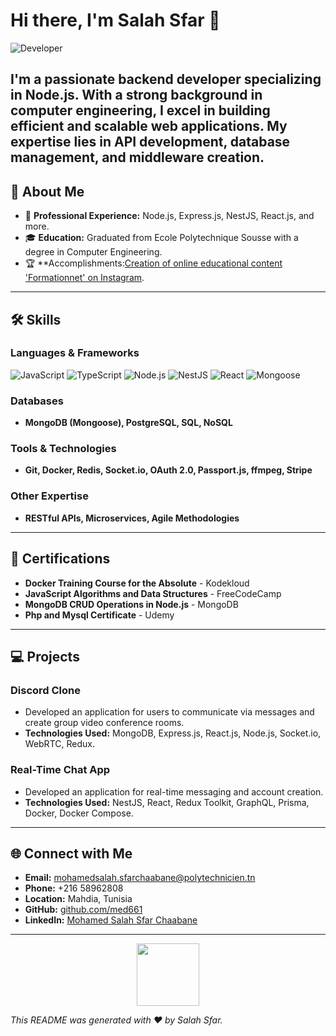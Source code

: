 # Hi there, I'm Salah Sfar 👋

![Developer](https://media.giphy.com/media/13HgwGsXF0aiGY/giphy.gif)

I'm a passionate backend developer specializing in **Node.js**. With a strong background in computer engineering, I excel in building efficient and scalable web applications. My expertise lies in API development, database management, and middleware creation.
---

## 🚀 About Me

- 💼 **Professional Experience:** Node.js, Express.js, NestJS, React.js, and more.
- 🎓 **Education:** Graduated from Ecole Polytechnique Sousse with a degree in Computer Engineering.
- 🏆 **Accomplishments:[Creation of online educational content 'Formationnet' on Instagram]([https://www.instagram.com/your-instagram-handle](https://www.instagram.com/formationnet/)).

---

## 🛠️ Skills

### Languages & Frameworks
![JavaScript](https://img.shields.io/badge/JavaScript-F7DF1E?style=flat&logo=javascript&logoColor=black)
![TypeScript](https://img.shields.io/badge/TypeScript-007ACC?style=flat&logo=typescript&logoColor=white)
![Node.js](https://img.shields.io/badge/Node.js-43853D?style=flat&logo=node.js&logoColor=white)
![NestJS](https://img.shields.io/badge/NestJS-E0234E?style=flat&logo=nestjs&logoColor=white)
![React](https://img.shields.io/badge/React-61DAFB?style=flat&logo=react&logoColor=black)
![Mongoose](https://img.shields.io/badge/Mongoose-880000?style=flat&logo=mongoose&logoColor=white)

### Databases
- **MongoDB (Mongoose), PostgreSQL, SQL, NoSQL**

### Tools & Technologies
- **Git, Docker, Redis, Socket.io, OAuth 2.0, Passport.js, ffmpeg, Stripe**

### Other Expertise
- **RESTful APIs, Microservices, Agile Methodologies**

---


## 🏅 Certifications

- **Docker Training Course for the Absolute** - Kodekloud
- **JavaScript Algorithms and Data Structures** - FreeCodeCamp
- **MongoDB CRUD Operations in Node.js** - MongoDB
- **Php and Mysql Certificate** - Udemy

---


## 💻 Projects

### Discord Clone
- Developed an application for users to communicate via messages and create group video conference rooms.
- **Technologies Used:** MongoDB, Express.js, React.js, Node.js, Socket.io, WebRTC, Redux.

### Real-Time Chat App
- Developed an application for real-time messaging and account creation.
- **Technologies Used:** NestJS, React, Redux Toolkit, GraphQL, Prisma, Docker, Docker Compose.


---

## 🌐 Connect with Me

- **Email:** mohamedsalah.sfarchaabane@polytechnicien.tn
- **Phone:** +216 58962808
- **Location:** Mahdia, Tunisia
- **GitHub:** [github.com/med661](https://github.com/med661)
- **LinkedIn:** [Mohamed Salah Sfar Chaabane](https://www.linkedin.com/in/mohamed-salah-sfar-chaabane)

---

<p align="center">
  <img src="https://media.giphy.com/media/ZVik7pBtu9dNS/giphy.gif" width="100" height="100">
</p>

*This README was generated with ❤️ by Salah Sfar.*

